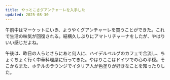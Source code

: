 ```yaml
---
title: やっとこさグアンチャーレを入手した
updated: 2025-08-30
---
```

午前中はマーケットにいき、ようやくグアンチャーレを買うことができた。これで生活の味気が回復される。結構久しぶりにアマトリチャーナをしたが、やはりいい感じだよね。

午後は、昨日の人らとさらにあと何人に、ハイデルベルグのカフェで合流し、ちょくちょく行く中華料理屋に行ってきた。やはりここはドイツでの心の平穏。そこからまた、ホテルのラウンジでイタリア人が色塗りが好きなことを知ったりした。